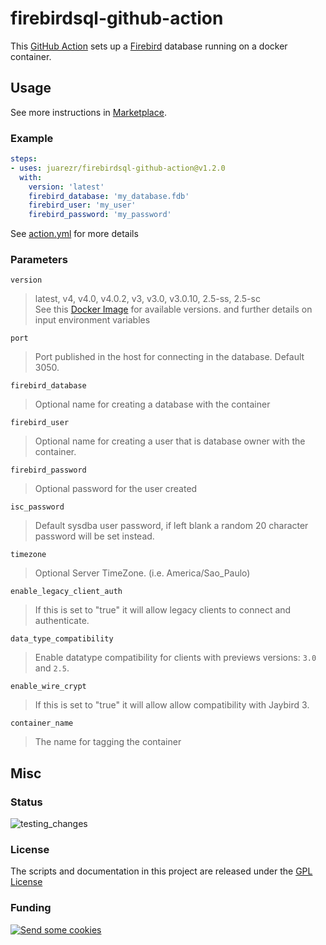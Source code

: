 # firebirdsql-github-action

This [GitHub Action](https://github.com/features/actions) sets up a [Firebird](https://www.firebirdsql.org) database running on a docker container.

## Usage

See more instructions in [Marketplace](https://github.com/marketplace/actions/setup-firebirdsql).

### Example

```yaml
steps:
- uses: juarezr/firebirdsql-github-action@v1.2.0
  with:
    version: 'latest'
    firebird_database: 'my_database.fdb'
    firebird_user: 'my_user'
    firebird_password: 'my_password'
```

See [action.yml](action.yml) for more details

### Parameters

`version`
> latest, v4, v4.0, v4.0.2, v3, v3.0, v3.0.10, 2.5-ss, 2.5-sc<br/>
> See this [Docker Image](https://hub.docker.com/r/jacobalberty/firebird) for available versions.
  and further details on input environment variables

`port`
> Port published in the host for connecting in the database. Default 3050.

`firebird_database`
> Optional name for creating a database with the container

`firebird_user`
> Optional name for creating a user that is database owner with the container.

`firebird_password`
> Optional password for the user created

`isc_password`
> Default sysdba user password, if left blank a random 20 character password will be set instead.

`timezone`
> Optional Server TimeZone. (i.e. America/Sao_Paulo)

`enable_legacy_client_auth`
> If this is set to "true" it will allow legacy clients to connect and authenticate.

`data_type_compatibility`
> Enable datatype compatibility for clients with previews versions: `3.0` and `2.5`.

`enable_wire_crypt`
> If this is set to "true" it will allow allow compatibility with Jaybird 3.

`container_name`
> The name for tagging the container

## Misc

### Status

![testing_changes](https://github.com/juarezr/firebirdsql-github-action/workflows/testing_changes/badge.svg)

### License

The scripts and documentation in this project are released under the [GPL License](LICENSE)

### Funding

[<img alt="Send some cookies" src="http://img.shields.io/liberapay/receives/juarezr.svg?label=Send%20some%20cookies&logo=liberapay">](https://liberapay.com/juarezr/donate)
